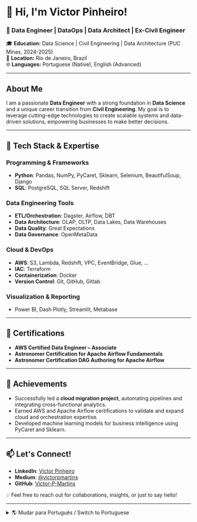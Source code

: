 # 👋 Hi, I'm Victor Pinheiro!

### 🚀 Data Engineer | DataOps | Data Architect | Ex-Civil Engineer  
🎓 **Education:** Data Science | Civil Engineering | Data Architecture (PUC Minas, 2024-2025)  
📍 **Location:** Rio de Janeiro, Brazil  
🌐 **Languages:** Portuguese (Native), English (Advanced)

---

## About Me

I am a passionate **Data Engineer** with a strong foundation in **Data Science** and a unique career transition from **Civil Engineering**. My goal is to leverage cutting-edge technologies to create scalable systems and data-driven solutions, empowering businesses to make better decisions.

---

## 🔧 Tech Stack & Expertise

### Programming & Frameworks
- **Python**: Pandas, NumPy, PyCaret, Sklearn, Selenium, BeautifulSoup, Django
- **SQL**: PostgreSQL, SQL Server, Redshift  

### Data Engineering Tools
- **ETL/Orchestration**: Dagster, Airflow, DBT  
- **Data Architecture**: OLAP, OLTP, Data Lakes, Data Warehouses  
- **Data Quality**: Great Expectations
- **Data Governance**: OpenMetaData  

### Cloud & DevOps
- **AWS**: S3, Lambda, Redshift, VPC, EventBridge, Glue, ...
- **IAC**: Terraform  
- **Containerization**: Docker
- **Version Control**: Git, GitHub, Gitlab

### Visualization & Reporting
- Power BI, Dash Plotly, Streamlit, Metabase  

---

## 🎯 Certifications
- **AWS Certified Data Engineer – Associate**  
- **Astronomer Certification for Apache Airflow Fundamentals**
- **Astronomer Certification DAG Authoring for Apache Airflow**

---

## 🌟 Achievements
- Successfully led a **cloud migration project**, automating pipelines and integrating cross-functional analytics.  
- Earned AWS and Apache Airflow certifications to validate and expand cloud and orchestration expertise.  
- Developed machine learning models for business intelligence using PyCaret and Sklearn.  

---

## 📫 Let's Connect!
- **LinkedIn**: [Victor Pinheiro](https://www.linkedin.com/in/victor-pinheiro-a870b7125/)  
- **Medium**: [@victorpmartins](https://medium.com/@victorpmartins)  
- **GitHub**: [Victor-P-Martins](https://github.com/Victor-P-Martins)  

💡 Feel free to reach out for collaborations, insights, or just to say hello!

---

<details>
<summary>🌎 Mudar para Português / Switch to Portuguese</summary>

# 👋 Olá, sou Victor Pinheiro!

### 🚀 Engenheiro de Dados | DataOps | Arquiteto de Dados | Ex-Engenheiro Civil  
🎓 **Educação:** Ciência de Dados | Engenharia Civil | Arquitetura de Dados (PUC Minas, 2024-2025)  
📍 **Localização:** Rio de Janeiro, Brasil  
🌐 **Idiomas:** Português (Nativo), Inglês (Avançado)

---

## Sobre Mim

Sou um **Engenheiro de Dados** apaixonado, com sólida formação em **Ciência de Dados** e uma transição de carreira única da **Engenharia Civil**. Meu objetivo é utilizar tecnologias de ponta para criar sistemas escaláveis e soluções orientadas por dados, permitindo que empresas tomem decisões mais embasadas.

Atualmente, lidero um **projeto de migração para a nuvem**, modernizando sistemas on-premises para uma arquitetura escalável e moderna. Isso inclui o design de **Data Warehouses**, gestão de **Data Lakes** e construção de **pipelines de dados** que atendem às necessidades críticas de negócios.

---

## 🔧 Stack de Tecnologia & Experiência

### Programação & Frameworks
- **Python**: Pandas, NumPy, PyCaret, Sklearn, Selenium, BeautifulSoup, Django
- **SQL**: PostgreSQL, SQL Server, Redshift  

### Ferramentas de Engenharia de Dados
- **ETL/Orquestração**: Airflow, Dagster, DBT  
- **Arquitetura de Dados**: OLAP, OLTP, Data Lakes, Data Warehouses  
- **Qualidade de Dados**: Great Expectations  
- **Governança de Dados**: OpenMetaData  

### Cloud & DevOps
- **AWS**: S3, Lambda, Redshift, VPC, EventBridge  
- **IAC**: Terraform  
- **Containerização**: Docker  
- **Controle de Versão**: Git, GitHub  

### Visualização & Relatórios
- Power BI, Dash Plotly, Streamlit, Metabase  

---

## 🎯 Certificações
- **AWS Certified Data Engineer – Associate**  
- **Astronomer Certification for Apache Airflow Fundamentals**
- **Astronomer Certification DAG Authoring for Apache Airflow**

---

## 🌟 Conquistas
- Liderança de um **projeto de migração para a nuvem**, automatizando pipelines e integrando análises entre equipes.  
- Certificações em AWS e Apache Airflow para validar e expandir conhecimentos em nuvem e orquestração.  
- Desenvolvimento de modelos de machine learning para inteligência de negócios usando PyCaret e Sklearn.  

---

## 📫 Vamos Conectar!
- **LinkedIn**: [Victor Pinheiro](https://www.linkedin.com/in/victor-pinheiro-a870b7125/)  
- **Medium**: [@victorpmartins](https://medium.com/@victorpmartins)  
- **GitHub**: [Victor-P-Martins](https://github.com/Victor-P-Martins)  

💡 Sinta-se à vontade para entrar em contato para colaborações, insights ou apenas dizer olá!

</details>
